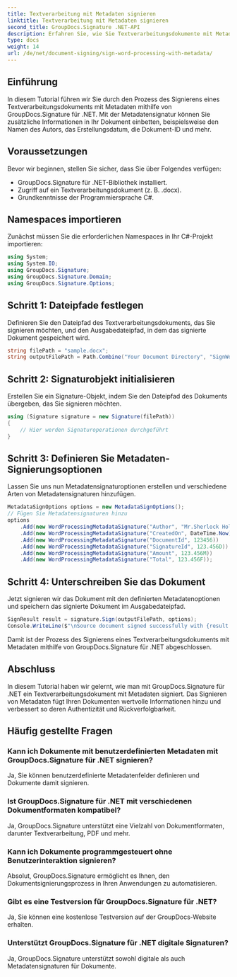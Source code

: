 ```yaml
---
title: Textverarbeitung mit Metadaten signieren
linktitle: Textverarbeitung mit Metadaten signieren
second_title: GroupDocs.Signature .NET-API
description: Erfahren Sie, wie Sie Textverarbeitungsdokumente mit Metadaten mit GroupDocs.Signature für .NET signieren. Verbessern Sie die Authentizität und Rückverfolgbarkeit von Dokumenten.
type: docs
weight: 14
url: /de/net/document-signing/sign-word-processing-with-metadata/
---
```

## Einführung
In diesem Tutorial führen wir Sie durch den Prozess des Signierens eines Textverarbeitungsdokuments mit Metadaten mithilfe von GroupDocs.Signature für .NET. Mit der Metadatensignatur können Sie zusätzliche Informationen in Ihr Dokument einbetten, beispielsweise den Namen des Autors, das Erstellungsdatum, die Dokument-ID und mehr.
## Voraussetzungen
Bevor wir beginnen, stellen Sie sicher, dass Sie über Folgendes verfügen:
- GroupDocs.Signature für .NET-Bibliothek installiert.
- Zugriff auf ein Textverarbeitungsdokument (z. B. .docx).
- Grundkenntnisse der Programmiersprache C#.

## Namespaces importieren
Zunächst müssen Sie die erforderlichen Namespaces in Ihr C#-Projekt importieren:
```csharp
using System;
using System.IO;
using GroupDocs.Signature;
using GroupDocs.Signature.Domain;
using GroupDocs.Signature.Options;
```
## Schritt 1: Dateipfade festlegen
Definieren Sie den Dateipfad des Textverarbeitungsdokuments, das Sie signieren möchten, und den Ausgabedateipfad, in dem das signierte Dokument gespeichert wird.
```csharp
string filePath = "sample.docx";
string outputFilePath = Path.Combine("Your Document Directory", "SignWordProcessingWithMetadata", "SignedWithMetadata.docx");
```
## Schritt 2: Signaturobjekt initialisieren
Erstellen Sie ein Signature-Objekt, indem Sie den Dateipfad des Dokuments übergeben, das Sie signieren möchten.
```csharp
using (Signature signature = new Signature(filePath))
{
    // Hier werden Signaturoperationen durchgeführt
}
```
## Schritt 3: Definieren Sie Metadaten-Signierungsoptionen
Lassen Sie uns nun Metadatensignaturoptionen erstellen und verschiedene Arten von Metadatensignaturen hinzufügen.
```csharp
MetadataSignOptions options = new MetadataSignOptions();
// Fügen Sie Metadatensignaturen hinzu
options
    .Add(new WordProcessingMetadataSignature("Author", "Mr.Sherlock Holmes")) // String-Wert
    .Add(new WordProcessingMetadataSignature("CreatedOn", DateTime.Now))      // DateTime-Werte
    .Add(new WordProcessingMetadataSignature("DocumentId", 123456))           // Integer Wert
    .Add(new WordProcessingMetadataSignature("SignatureId", 123.456D))        // Doppelter Wert
    .Add(new WordProcessingMetadataSignature("Amount", 123.456M))             // Dezimalwert
    .Add(new WordProcessingMetadataSignature("Total", 123.456F));             // Float-Wert
```
## Schritt 4: Unterschreiben Sie das Dokument
Jetzt signieren wir das Dokument mit den definierten Metadatenoptionen und speichern das signierte Dokument im Ausgabedateipfad.
```csharp
SignResult result = signature.Sign(outputFilePath, options);
Console.WriteLine($"\nSource document signed successfully with {result.Succeeded.Count} signature(s).\nFile saved at {outputFilePath}.");
```
Damit ist der Prozess des Signierens eines Textverarbeitungsdokuments mit Metadaten mithilfe von GroupDocs.Signature für .NET abgeschlossen.

## Abschluss
In diesem Tutorial haben wir gelernt, wie man mit GroupDocs.Signature für .NET ein Textverarbeitungsdokument mit Metadaten signiert. Das Signieren von Metadaten fügt Ihren Dokumenten wertvolle Informationen hinzu und verbessert so deren Authentizität und Rückverfolgbarkeit.
## Häufig gestellte Fragen
### Kann ich Dokumente mit benutzerdefinierten Metadaten mit GroupDocs.Signature für .NET signieren?
Ja, Sie können benutzerdefinierte Metadatenfelder definieren und Dokumente damit signieren.
### Ist GroupDocs.Signature für .NET mit verschiedenen Dokumentformaten kompatibel?
Ja, GroupDocs.Signature unterstützt eine Vielzahl von Dokumentformaten, darunter Textverarbeitung, PDF und mehr.
### Kann ich Dokumente programmgesteuert ohne Benutzerinteraktion signieren?
Absolut, GroupDocs.Signature ermöglicht es Ihnen, den Dokumentsignierungsprozess in Ihren Anwendungen zu automatisieren.
### Gibt es eine Testversion für GroupDocs.Signature für .NET?
Ja, Sie können eine kostenlose Testversion auf der GroupDocs-Website erhalten.
### Unterstützt GroupDocs.Signature für .NET digitale Signaturen?
Ja, GroupDocs.Signature unterstützt sowohl digitale als auch Metadatensignaturen für Dokumente.